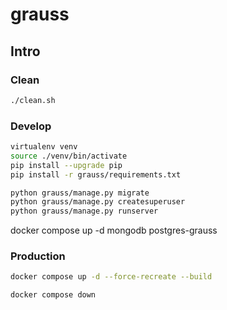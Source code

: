 # grauss

## Intro

### Clean

```sh
./clean.sh
```

### Develop

```sh
virtualenv venv
source ./venv/bin/activate
pip install --upgrade pip
pip install -r grauss/requirements.txt
```

```sh
python grauss/manage.py migrate
python grauss/manage.py createsuperuser
python grauss/manage.py runserver
```

 docker compose up -d mongodb postgres-grauss

### Production

```sh
docker compose up -d --force-recreate --build 
```

```sh
docker compose down 
```
